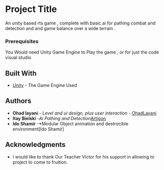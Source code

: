 # Project Title

An unity based rts game , complete with basic ai for pathing combat and detection and and game balance over a wide terrain .



### Prerequisites
You Would need Unity Game Engine to Play the game , or for just the code visual studio

## Built With

* [Unity](https://unity.com/) - The Game Engine Used



## Authors

* **Ohad layani** - *Level and ui design, plus user interaction* - [OhadLayani](https://github.com/PurpleBooth)
* **Itay Bielski** -*Ai Pathing and Detection*[Artigon](https://github.com/artigon)
* **Ido Shamir** -*Modular Object animation and destrocible environment[Ido Shamir]


## Acknowledgments

* I would like to thank Our Teacher Victor for his support in allowing to project to come to fruition.


